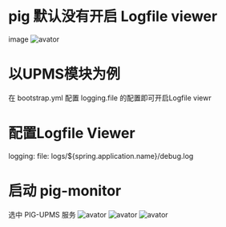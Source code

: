 # pig 默认没有开启 Logfile viewer
image
![avator](http://pic.pig4cloud.com/20190706115555_pL1RHZ_Screenshot.jpeg?imageView2/0/w/1280/h/960/format/webp/ignore-error/1)


# 以UPMS模块为例
在 bootstrap.yml 配置 logging.file 的配置即可开启Logfile viewr

# 配置Logfile Viewer

logging:
  file: logs/${spring.application.name}/debug.log
# 启动 pig-monitor
选中 PIG-UPMS 服务 
![avator](http://pic.pig4cloud.com/20190221130054_iVj4Yp_Screenshot.jpeg)
![avator](http://pic.pig4cloud.com/20190221130140_1sByxe_Screenshot.jpeg)
![avator](http://pic.pig4cloud.com/20190221130159_3qtI7c_Screenshot.jpeg)